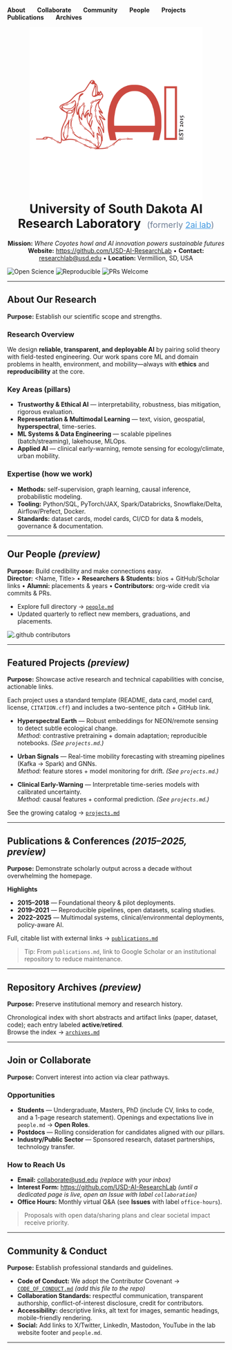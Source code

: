 
<!-- ### Advancing AI innovation with sustainability at its core -->
<!-- ### Powering AI innovation from the heart of the Rushmore State -->
<!-- ### Where Coyotes howl and AI innovation powers sustainable futures -->
<!-- ### South Dakota's AI powerhouse: Sustainable innovation carved from the Rushmore spirit -->
<!-- ### Howling at the frontier of sustainable AI: The Rushmore State's research powerhouse -->
<!-- ### The Coyote's AI powerhouse: Sustainable innovation from the Rushmore State -->
<div align="left">
  <p>
    <a href="./About.md" style="text-decoration: none;"><strong>About</strong></a>&nbsp;&nbsp;&nbsp;&nbsp;&nbsp;&nbsp;
    <a href="./Collaborate.md" style="text-decoration: none;"><strong>Collaborate</strong></a>&nbsp;&nbsp;&nbsp;&nbsp;&nbsp;&nbsp;
    <a href="./Community.md" style="text-decoration: none;"><strong>Community</strong></a>&nbsp;&nbsp;&nbsp;&nbsp;&nbsp;&nbsp;
    <a href="./People.md" style="text-decoration: none;"><strong>People</strong></a>&nbsp;&nbsp;&nbsp;&nbsp;&nbsp;&nbsp;
    <a href="./Projects.md" style="text-decoration: none;"><strong>Projects</strong></a>&nbsp;&nbsp;&nbsp;&nbsp;&nbsp;&nbsp;
    <a href="./Publications.md" style="text-decoration: none;"><strong>Publications</strong></a>&nbsp;&nbsp;&nbsp;&nbsp;&nbsp;&nbsp;
    <a href="./Archives.md" style="text-decoration: none;"><strong>Archives</strong></a>
  </p>
</div>

<div align="center">
  <img src="https://github.com/USD-AI-ResearchLab/.github/raw/main/logo.png" alt="University of South Dakota AI Research Laboratory" width="400"/>
  
  <h1 style="display: inline; margin: 0;">University of South Dakota AI Research Laboratory</h1>
  <span style="font-size: 1.2rem; color: #718096; margin-left: 10px;">(formerly <a href="https://github.com/2ai-lab/" style="color: #4299e1;">2ai lab</a>)</span>
</div>

<div align="center" style="margin-top: 20px;">
  <p>
    <strong>Mission:</strong> <em>Where Coyotes howl and AI innovation powers sustainable futures</em><br>
    <strong>Website:</strong> <a href="https://github.com/USD-AI-ResearchLab">https://github.com/USD-AI-ResearchLab</a> • 
    <strong>Contact:</strong> <a href="mailto:researchlab@usd.edu">researchlab@usd.edu</a> • 
    <strong>Location:</strong> Vermillion, SD, USA
  </p>
</div>

<p align="left">
  <img alt="Open Science" src="https://img.shields.io/badge/Open%20Science-%E2%9C%93-informational">
  <img alt="Reproducible" src="https://img.shields.io/badge/Reproducible-%E2%9C%93-success">
  <img alt="PRs Welcome" src="https://img.shields.io/badge/PRs-welcome-blue">
</p>

---

## About Our Research
**Purpose:** Establish our scientific scope and strengths.

### Research Overview
We design **reliable, transparent, and deployable AI** by pairing solid theory with field-tested engineering. Our work spans core ML and domain problems in health, environment, and mobility—always with **ethics** and **reproducibility** at the core.

### Key Areas (pillars)
- **Trustworthy & Ethical AI** — interpretability, robustness, bias mitigation, rigorous evaluation.  
- **Representation & Multimodal Learning** — text, vision, geospatial, **hyperspectral**, time-series.  
- **ML Systems & Data Engineering** — scalable pipelines (batch/streaming), lakehouse, MLOps.  
- **Applied AI** — clinical early-warning, remote sensing for ecology/climate, urban mobility.

### Expertise (how we work)
- **Methods:** self-supervision, graph learning, causal inference, probabilistic modeling.  
- **Tooling:** Python/SQL, PyTorch/JAX, Spark/Databricks, Snowflake/Delta, Airflow/Prefect, Docker.  
- **Standards:** dataset cards, model cards, CI/CD for data & models, governance & documentation.

---

## Our People *(preview)*
**Purpose:** Build credibility and make connections easy.  
**Director:** \<Name, Title> • **Researchers & Students:** bios + GitHub/Scholar links • **Alumni:** placements & years • **Contributors:** org-wide credit via commits & PRs.

- Explore full directory → [`people.md`](./people.md)  
- Updated quarterly to reflect new members, graduations, and placements.

<p>
  <img alt=".github contributors" src="https://img.shields.io/github/contributors/USD-AI-ResearchLab/.github?label=.github%20contributors">
</p>

---

## Featured Projects *(preview)*
**Purpose:** Showcase active research and technical capabilities with concise, actionable links.

Each project uses a standard template (README, data card, model card, license, `CITATION.cff`) and includes a two-sentence pitch + GitHub link.

- **Hyperspectral Earth** — Robust embeddings for NEON/remote sensing to detect subtle ecological change.  
  *Method:* contrastive pretraining + domain adaptation; reproducible notebooks. *(See `projects.md`.)*

- **Urban Signals** — Real-time mobility forecasting with streaming pipelines (Kafka → Spark) and GNNs.  
  *Method:* feature stores + model monitoring for drift. *(See `projects.md`.)*

- **Clinical Early-Warning** — Interpretable time-series models with calibrated uncertainty.  
  *Method:* causal features + conformal prediction. *(See `projects.md`.)*

See the growing catalog → [`projects.md`](./projects.md)

---

## Publications & Conferences *(2015–2025, preview)*
**Purpose:** Demonstrate scholarly output across a decade without overwhelming the homepage.

**Highlights**
- **2015–2018** — Foundational theory & pilot deployments.  
- **2019–2021** — Reproducible pipelines, open datasets, scaling studies.  
- **2022–2025** — Multimodal systems, clinical/environmental deployments, policy-aware AI.

Full, citable list with external links → [`publications.md`](./publications.md)  
> Tip: From `publications.md`, link to Google Scholar or an institutional repository to reduce maintenance.

---

## Repository Archives *(preview)*
**Purpose:** Preserve institutional memory and research history.

Chronological index with short abstracts and artifact links (paper, dataset, code); each entry labeled **active**/**retired**.  
Browse the index → [`archives.md`](./archives.md)

---

## Join or Collaborate
**Purpose:** Convert interest into action via clear pathways.

### Opportunities
- **Students** — Undergraduate, Masters, PhD (include CV, links to code, and a 1-page research statement). Openings and expectations live in `people.md` → **Open Roles**.  
- **Postdocs** — Rolling consideration for candidates aligned with our pillars.  
- **Industry/Public Sector** — Sponsored research, dataset partnerships, technology transfer.

### How to Reach Us
- **Email:** collaborate@usd.edu *(replace with your inbox)*  
- **Interest Form:** https://github.com/USD-AI-ResearchLab *(until a dedicated page is live, open an Issue with label `collaboration`)*  
- **Office Hours:** Monthly virtual Q&A (see **Issues** with label `office-hours`).

> Proposals with open data/sharing plans and clear societal impact receive priority.

---

## Community & Conduct
**Purpose:** Establish professional standards and guidelines.

- **Code of Conduct:** We adopt the Contributor Covenant → [`CODE_OF_CONDUCT.md`](./CODE_OF_CONDUCT.md) *(add this file to the repo)*  
- **Collaboration Standards:** respectful communication, transparent authorship, conflict-of-interest disclosure, credit for contributors.  
- **Accessibility:** descriptive links, alt text for images, semantic headings, mobile-friendly rendering.  
- **Social:** Add links to X/Twitter, LinkedIn, Mastodon, YouTube in the lab website footer and `people.md`.

---
